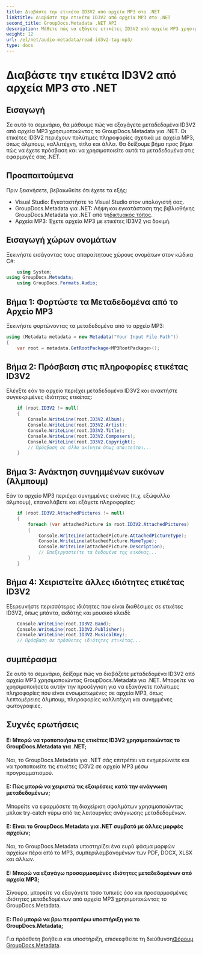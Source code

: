 ```yaml
---
title: Διαβάστε την ετικέτα ID3V2 από αρχεία MP3 στο .NET
linktitle: Διαβάστε την ετικέτα ID3V2 από αρχεία MP3 στο .NET
second_title: GroupDocs.Metadata .NET API
description: Μάθετε πώς να εξάγετε ετικέτες ID3V2 από αρχεία MP3 χρησιμοποιώντας το GroupDocs.Metadata για .NET. Αποκτήστε πρόσβαση σε άλμπουμ, καλλιτέχνη και άλλα μέσω προγραμματισμού.
weight: 12
url: /el/net/audio-metadata/read-id3v2-tag-mp3/
type: docs
---
```

# Διαβάστε την ετικέτα ID3V2 από αρχεία MP3 στο .NET

## Εισαγωγή
Σε αυτό το σεμινάριο, θα μάθουμε πώς να εξαγάγετε μεταδεδομένα ID3V2 από αρχεία MP3 χρησιμοποιώντας το GroupDocs.Metadata για .NET. Οι ετικέτες ID3V2 περιέχουν πολύτιμες πληροφορίες σχετικά με αρχεία MP3, όπως άλμπουμ, καλλιτέχνη, τίτλο και άλλα. Θα δείξουμε βήμα προς βήμα πώς να έχετε πρόσβαση και να χρησιμοποιείτε αυτά τα μεταδεδομένα στις εφαρμογές σας .NET.
## Προαπαιτούμενα
Πριν ξεκινήσετε, βεβαιωθείτε ότι έχετε τα εξής:
- Visual Studio: Εγκαταστήστε το Visual Studio στον υπολογιστή σας.
-  GroupDocs.Metadata για .NET: Λήψη και εγκατάσταση της βιβλιοθήκης GroupDocs.Metadata για .NET από τη[δικτυακός τόπος](https://releases.groupdocs.com/metadata/net/).
- Αρχεία MP3: Έχετε αρχεία MP3 με ετικέτες ID3V2 για δοκιμή.

## Εισαγωγή χώρων ονομάτων
Ξεκινήστε εισάγοντας τους απαραίτητους χώρους ονομάτων στον κώδικα C#:
```csharp
    using System;
using GroupDocs.Metadata;
    using GroupDocs.Formats.Audio;
```
## Βήμα 1: Φορτώστε τα Μεταδεδομένα από το Αρχείο MP3
Ξεκινήστε φορτώνοντας τα μεταδεδομένα από το αρχείο MP3:
```csharp
using (Metadata metadata = new Metadata("Your Input File Path"))
{
    var root = metadata.GetRootPackage<MP3RootPackage>();
```
## Βήμα 2: Πρόσβαση στις πληροφορίες ετικέτας ID3V2
Ελέγξτε εάν το αρχείο περιέχει μεταδεδομένα ID3V2 και ανακτήστε συγκεκριμένες ιδιότητες ετικέτας:
```csharp
    if (root.ID3V2 != null)
    {
        Console.WriteLine(root.ID3V2.Album);
        Console.WriteLine(root.ID3V2.Artist);
        Console.WriteLine(root.ID3V2.Title);
        Console.WriteLine(root.ID3V2.Composers);
        Console.WriteLine(root.ID3V2.Copyright);
        // Πρόσβαση σε άλλα ακίνητα όπως απαιτείται...
    }
```
## Βήμα 3: Ανάκτηση συνημμένων εικόνων (Άλμπουμ)
Εάν το αρχείο MP3 περιέχει συνημμένες εικόνες (π.χ. εξώφυλλο άλμπουμ), επαναλάβετε και εξάγετε πληροφορίες:
```csharp
    if (root.ID3V2.AttachedPictures != null)
    {
        foreach (var attachedPicture in root.ID3V2.AttachedPictures)
        {
            Console.WriteLine(attachedPicture.AttachedPictureType);
            Console.WriteLine(attachedPicture.MimeType);
            Console.WriteLine(attachedPicture.Description);
            // Επεξεργαστείτε τα δεδομένα της εικόνας...
        }
    }
```
## Βήμα 4: Χειριστείτε άλλες ιδιότητες ετικέτας ID3V2
Εξερευνήστε περισσότερες ιδιότητες που είναι διαθέσιμες σε ετικέτες ID3V2, όπως μπάντα, εκδότης και μουσικό κλειδί:
```csharp
    Console.WriteLine(root.ID3V2.Band);
    Console.WriteLine(root.ID3V2.Publisher);
    Console.WriteLine(root.ID3V2.MusicalKey);
    // Πρόσβαση σε πρόσθετες ιδιότητες ετικέτας...
```

## συμπέρασμα
Σε αυτό το σεμινάριο, δείξαμε πώς να διαβάζετε μεταδεδομένα ID3V2 από αρχεία MP3 χρησιμοποιώντας GroupDocs.Metadata για .NET. Μπορείτε να χρησιμοποιήσετε αυτήν την προσέγγιση για να εξαγάγετε πολύτιμες πληροφορίες που είναι ενσωματωμένες σε αρχεία MP3, όπως λεπτομέρειες άλμπουμ, πληροφορίες καλλιτέχνη και συνημμένες φωτογραφίες.

## Συχνές ερωτήσεις
#### Ε: Μπορώ να τροποποιήσω τις ετικέτες ID3V2 χρησιμοποιώντας το GroupDocs.Metadata για .NET;
Ναι, το GroupDocs.Metadata για .NET σάς επιτρέπει να ενημερώνετε και να τροποποιείτε τις ετικέτες ID3V2 σε αρχεία MP3 μέσω προγραμματισμού.
#### Ε: Πώς μπορώ να χειριστώ τις εξαιρέσεις κατά την ανάγνωση μεταδεδομένων;
Μπορείτε να εφαρμόσετε τη διαχείριση σφαλμάτων χρησιμοποιώντας μπλοκ try-catch γύρω από τις λειτουργίες ανάγνωσης μεταδεδομένων.
#### Ε: Είναι το GroupDocs.Metadata για .NET συμβατό με άλλες μορφές αρχείων;
Ναι, το GroupDocs.Metadata υποστηρίζει ένα ευρύ φάσμα μορφών αρχείων πέρα από το MP3, συμπεριλαμβανομένων των PDF, DOCX, XLSX και άλλων.
#### Ε: Μπορώ να εξαγάγω προσαρμοσμένες ιδιότητες μεταδεδομένων από αρχεία MP3;
Σίγουρα, μπορείτε να εξαγάγετε τόσο τυπικές όσο και προσαρμοσμένες ιδιότητες μεταδεδομένων από αρχεία MP3 χρησιμοποιώντας το GroupDocs.Metadata.
#### Ε: Πού μπορώ να βρω περαιτέρω υποστήριξη για το GroupDocs.Metadata;
 Για πρόσθετη βοήθεια και υποστήριξη, επισκεφθείτε τη διεύθυνση[Φόρουμ GroupDocs.Metadata](https://forum.groupdocs.com/c/metadata/14).